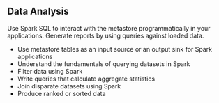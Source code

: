 ## Data Analysis
Use Spark SQL to interact with the metastore programmatically in your applications. Generate reports by using queries against loaded data.
* Use metastore tables as an input source or an output sink for Spark applications
* Understand the fundamentals of querying datasets in Spark
* Filter data using Spark
* Write queries that calculate aggregate statistics
* Join disparate datasets using Spark
* Produce ranked or sorted data
